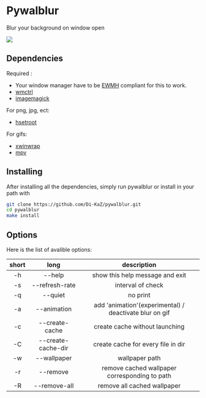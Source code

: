 Pywalblur
=========

Blur your background on window open

![](https://github.com/Di-KaZ/pywalblur/blob/master/demo.gif)

Dependencies
------------

Required :
- Your window manager have to be [EWMH](https://en.wikipedia.org/wiki/Extended_Window_Manager_Hints) compliant for this to work.
- [wmctrl](https://github.com/Conservatory/wmctrl)
- [imagemagick](https://github.com/ImageMagick/ImageMagick)

For png, jpg, ect:
- [hsetroot](https://github.com/himdel/hsetroot)

For gifs:
- [xwinwrap](https://github.com/ujjwal96/xwinwrap)
- [mpv]()

Installing
----------
After installing all the dependencies, simply run pywalblur or install in your path with

```bash
git clone https://github.com/Di-KaZ/pywalblur.git
cd pywalblur
make install
```

Options
-------

Here is the list of avalible options:

| short | long               | description                                            |
| :---: | :----------------: | :-------------------------------------------:          |
|  -h   | --help             | show this help message and exit                        |
|  -s   | --refresh-rate     | interval of check                                      |
|  -q   | --quiet            | no print                                               |
|  -a   | --animation        | add 'animation'(experimental) / deactivate blur on gif |
|  -c   | --create-cache     | create cache without launching                         |
|  -C   | --create-cache-dir | create cache for every file in dir                     |
|  -w   | --wallpaper        | wallpaper path                                         |
|  -r   | --remove           | remove cached wallpaper corresponding to path          |
|  -R   | --remove-all       | remove all cached wallpaper                            |
